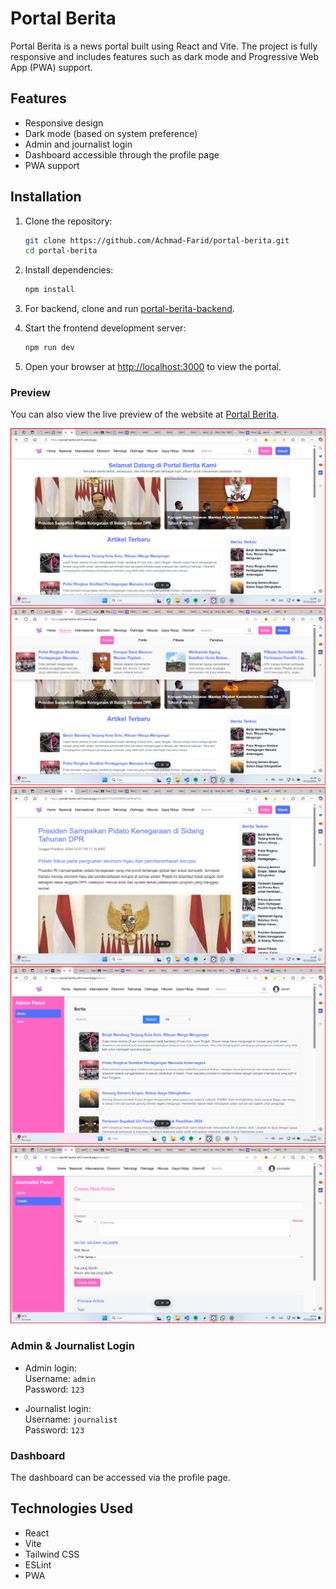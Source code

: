 # Portal Berita

Portal Berita is a news portal built using React and Vite. The project is fully responsive and includes features such as dark mode and Progressive Web App (PWA) support.

## Features

- Responsive design
- Dark mode (based on system preference)
- Admin and journalist login
- Dashboard accessible through the profile page
- PWA support

## Installation

1. Clone the repository:

   ```bash
   git clone https://github.com/Achmad-Farid/portal-berita.git
   cd portal-berita
   ```

2. Install dependencies:

   ```bash
   npm install
   ```

3. For backend, clone and run [portal-berita-backend](https://github.com/Achmad-Farid/portal-berita-backend).

4. Start the frontend development server:

   ```bash
   npm run dev
   ```

5. Open your browser at [http://localhost:3000](http://localhost:3000) to view the portal.

### Preview

You can also view the live preview of the website at [Portal Berita](https://portal-berita-wh1t.vercel.app/).

![home](./public/home.png)
![navbar](./public/navbar.png)
![detail](./public/detail.png)
![admin](./public/adminDashboard.png)
![journalist](./public/journalistDashboard.png)

### Admin & Journalist Login

- Admin login:  
  Username: `admin`  
  Password: `123`

- Journalist login:  
  Username: `journalist`  
  Password: `123`

### Dashboard

The dashboard can be accessed via the profile page.

## Technologies Used

- React
- Vite
- Tailwind CSS
- ESLint
- PWA
